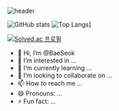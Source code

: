 ![header](https://capsule-render.vercel.app/api?type=wave&color=auto&text=BAE%20SEOK)

![GitHub stats](https://github-readme-stats.vercel.app/api?username=BaeSeok&show_icons=true&theme=radical)
![Top Langs](https://github-readme-stats.vercel.app/api/top-langs/?username=BaeSeok)]

[![Solved.ac
프로필](http://mazassumnida.wtf/api/v2/generate_badge?boj={handle})](https://solved.ac/{wnwoghd22})

- 👋 Hi, I’m @BaeSeok
- 👀 I’m interested in ...
- 🌱 I’m currently learning ...
- 💞️ I’m looking to collaborate on ...
- 📫 How to reach me ...
- 😄 Pronouns: ...
- ⚡ Fun fact: ...

<!---
BaeSeokim/BaeSeokim is a ✨ special ✨ repository because its `README.md` (this file) appears on your GitHub profile.
You can click the Preview link to take a look at your changes.
--->
